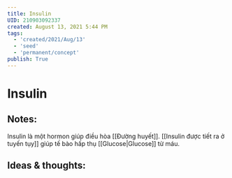 ```yaml
---
title: Insulin
UID: 210903092337
created: August 13, 2021 5:44 PM
tags:
  - 'created/2021/Aug/13'
  - 'seed'
  - 'permanent/concept'
publish: True
---
```

# Insulin

## Notes:
Insulin là một hormon giúp điều hòa [[Đường huyết]]. [[Insulin được tiết ra ở tuyến tụy]] giúp tế bào hấp thụ [[Glucose|Glucose]] từ máu.

## Ideas & thoughts:
